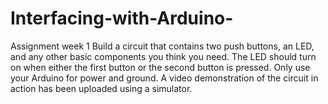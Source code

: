 # Interfacing-with-Arduino-
Assignment week 1
Build a circuit that contains two push buttons, an LED, and any other basic components you think you need. 
The LED should turn on when either the first button or the second button is pressed. 
Only use your Arduino for power and ground.
A video demonstration of the circuit in action has been uploaded using a simulator.
